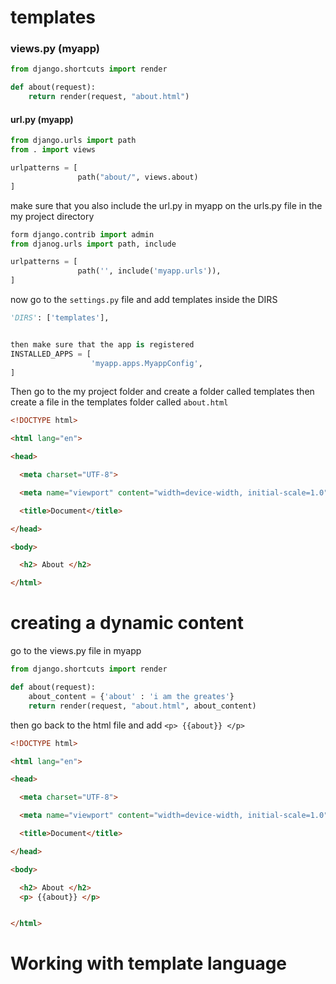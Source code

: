 
# templates

### views.py (myapp)

```python
from django.shortcuts import render

def about(request):
	return render(request, "about.html")
```


#### url.py (myapp)

```python
from django.urls import path
from . import views 

urlpatterns = [
			   path("about/", views.about)
]
```

make sure that you also include the url.py in myapp on the urls.py file in the my project directory

```python
form django.contrib import admin
from djanog.urls import path, include

urlpatterns = [
			   path('', include('myapp.urls')),
]
```

now go to the `settings.py`  file and add templates inside the DIRS

```python
'DIRS': ['templates'],


then make sure that the app is registered
INSTALLED_APPS = [
				  'myapp.apps.MyappConfig',
]
```


Then go to the my project folder and create a folder called templates then create a file in the templates folder called `about.html`

```html
<!DOCTYPE html>

<html lang="en">

<head>

  <meta charset="UTF-8">

  <meta name="viewport" content="width=device-width, initial-scale=1.0">

  <title>Document</title>

</head>

<body>

  <h2> About </h2>

</html>
```


# creating a dynamic content

go to the views.py file in myapp

```python
from django.shortcuts import render

def about(request):
	about_content = {'about' : 'i am the greates'}
	return render(request, "about.html", about_content)
```

then go back to the html file and add `<p> {{about}} </p>`

```html
<!DOCTYPE html>

<html lang="en">

<head>

  <meta charset="UTF-8">

  <meta name="viewport" content="width=device-width, initial-scale=1.0">

  <title>Document</title>

</head>

<body>

  <h2> About </h2>
  <p> {{about}} </p>


</html>
```


# Working with template language
